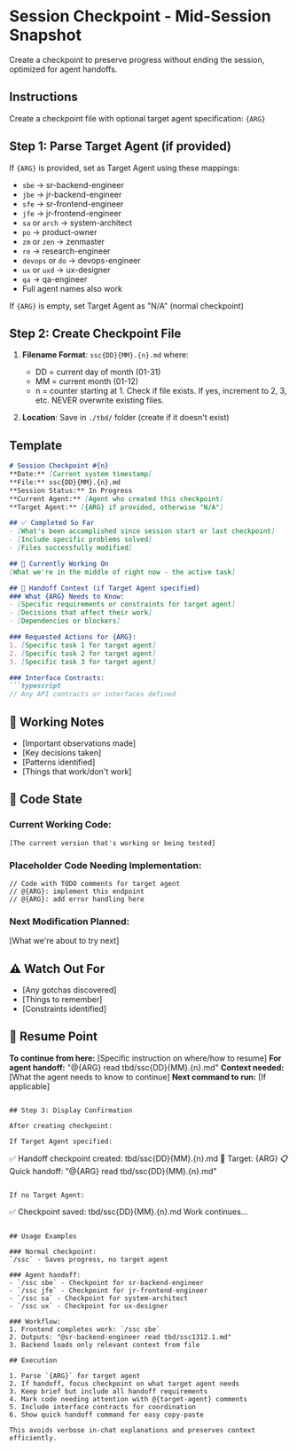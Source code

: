 # Session Checkpoint - Mid-Session Snapshot

Create a checkpoint to preserve progress without ending the session, optimized for agent handoffs.

## Instructions

Create a checkpoint file with optional target agent specification: `{ARG}`

## Step 1: Parse Target Agent (if provided)

If `{ARG}` is provided, set as Target Agent using these mappings:
- `sbe` → sr-backend-engineer
- `jbe` → jr-backend-engineer  
- `sfe` → sr-frontend-engineer
- `jfe` → jr-frontend-engineer
- `sa` or `arch` → system-architect
- `po` → product-owner
- `zm` or `zen` → zenmaster
- `re` → research-engineer
- `devops` or `do` → devops-engineer
- `ux` or `uxd` → ux-designer
- `qa` → qa-engineer
- Full agent names also work

If `{ARG}` is empty, set Target Agent as "N/A" (normal checkpoint)

## Step 2: Create Checkpoint File

1. **Filename Format**: `ssc{DD}{MM}.{n}.md` where:
   - DD = current day of month (01-31)
   - MM = current month (01-12)
   - n = counter starting at 1. Check if file exists. If yes, increment to 2, 3, etc. NEVER overwrite existing files.

2. **Location**: Save in `./tbd/` folder (create if it doesn't exist)

## Template

```markdown
# Session Checkpoint #{n}
**Date:** [Current system timestamp]
**File:** ssc{DD}{MM}.{n}.md
**Session Status:** In Progress
**Current Agent:** [Agent who created this checkpoint]
**Target Agent:** [{ARG} if provided, otherwise "N/A"]

## ✅ Completed So Far
- [What's been accomplished since session start or last checkpoint]
- [Include specific problems solved]
- [Files successfully modified]

## 🚧 Currently Working On
[What we're in the middle of right now - the active task]

## 🔄 Handoff Context (if Target Agent specified)
### What {ARG} Needs to Know:
- [Specific requirements or constraints for target agent]
- [Decisions that affect their work]
- [Dependencies or blockers]

### Requested Actions for {ARG}:
1. [Specific task 1 for target agent]
2. [Specific task 2 for target agent]
3. [Specific task 3 for target agent]

### Interface Contracts:
```typescript
// Any API contracts or interfaces defined
```

## 📝 Working Notes
- [Important observations made]
- [Key decisions taken]
- [Patterns identified]
- [Things that work/don't work]

## 💾 Code State
### Current Working Code:
```
[The current version that's working or being tested]
```

### Placeholder Code Needing Implementation:
```
// Code with TODO comments for target agent
// @{ARG}: implement this endpoint
// @{ARG}: add error handling here
```

### Next Modification Planned:
[What we're about to try next]

## ⚠️ Watch Out For
- [Any gotchas discovered]
- [Things to remember]
- [Constraints identified]

## 🔖 Resume Point
**To continue from here:** [Specific instruction on where/how to resume]
**For agent handoff:** "@{ARG} read tbd/ssc{DD}{MM}.{n}.md"
**Context needed:** [What the agent needs to know to continue]
**Next command to run:** [If applicable]
```

## Step 3: Display Confirmation

After creating checkpoint:

If Target Agent specified:
```
✅ Handoff checkpoint created: tbd/ssc{DD}{MM}.{n}.md
🎯 Target: {ARG}
📋 Quick handoff: "@{ARG} read tbd/ssc{DD}{MM}.{n}.md"
```

If no Target Agent:
```
✅ Checkpoint saved: tbd/ssc{DD}{MM}.{n}.md
Work continues...
```

## Usage Examples

### Normal checkpoint:
`/ssc` - Saves progress, no target agent

### Agent handoff:
- `/ssc sbe` - Checkpoint for sr-backend-engineer
- `/ssc jfe` - Checkpoint for jr-frontend-engineer
- `/ssc sa` - Checkpoint for system-architect
- `/ssc ux` - Checkpoint for ux-designer

### Workflow:
1. Frontend completes work: `/ssc sbe`
2. Outputs: "@sr-backend-engineer read tbd/ssc1312.1.md"
3. Backend loads only relevant context from file

## Execution

1. Parse `{ARG}` for target agent
2. If handoff, focus checkpoint on what target agent needs
3. Keep brief but include all handoff requirements
4. Mark code needing attention with @{target-agent} comments
5. Include interface contracts for coordination
6. Show quick handoff command for easy copy-paste

This avoids verbose in-chat explanations and preserves context efficiently.